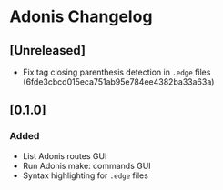 # Adonis Changelog

## [Unreleased]
- Fix tag closing parenthesis detection in `.edge` files (6fde3cbcd015eca751ab95e784ee4382ba33a63a)

## [0.1.0]
### Added
- List Adonis routes GUI
- Run Adonis make: commands GUI
- Syntax highlighting for `.edge` files
